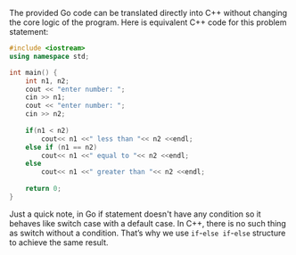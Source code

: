 The provided Go code can be translated directly into C++ without changing the core logic of the program. Here is equivalent C++ code for this problem statement:

```cpp
#include <iostream>
using namespace std;

int main() {
    int n1, n2;
    cout << "enter number: ";
    cin >> n1;
    cout << "enter number: ";
    cin >> n2;
    
    if(n1 < n2) 
        cout<< n1 <<" less than "<< n2 <<endl;
    else if (n1 == n2)
        cout<< n1 <<" equal to "<< n2 <<endl;
    else
        cout<< n1 <<" greater than "<< n2 <<endl;
    
    return 0;
}
```
Just a quick note, in Go if statement doesn't have any condition so it behaves like switch case with a default case. In C++, there is no such thing as switch without a condition. That’s why we use `if`-`else if`-`else` structure to achieve the same result.

